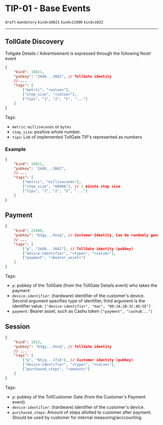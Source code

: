 # TIP-01 - Base Events
`draft` `mandatory` `kind=10021` `kind=21000` `kind=1022`

---
## TollGate Discovery
Tollgate Details / Advertisement is expressed through the following Nostr event
```json
{
    "kind": 10021,
    "pubkey": "24d6...3662", // TollGate identity
    // ...
    "tags": [
        ["metric", "<value>"],
        ["step_size", "<value>"],
        ["tips", "1", "2", "5", "..."]
    ]
}
```

Tags:
- `metric`: `milliseconds` or `bytes`
- `step_size`: positive whole number.
- `tips`: List of implemented TollGate TIP's represented as numbers

### Example
```json
{
    "kind": 10021,
    "pubkey": "24d6...3662",
    // ...
    "tags": [
        ["metric", "milliseconds"],
        ["step_size", "60000"], // 1 minute step size
        ["tips", "1", "2", "5", "..."]
    ]
}
```

## Payment
```json
{
	"kind": 21000,
	"pubkey": "63gy...9xvq", // Customer Identity, Can be randomly generated
	// ...
	"tags": [
		["p", "24d6...3662"], // TollGate identity (pubkey)
		["device-identifier", "<type>", "<value>"],
		["payment", "<bearer_asset>"]
	]
}
```

Tags:
- `p`: pubkey of the TollGate (from the TollGate Details event) who takes the payment
- `device-identifier`: (hardware) identifier of the customer's device. Second argument specifies type of identifier, third argument is the identifier value. `["device-identifier", "mac", "00:1A:2B:3C:4D:5E"]`
- `payment`: Bearer asset, such as Cashu token `["payment", "cashuB..."]`


## Session
```json
{
	"kind": 1022,
	"pubkey": "63gy...9xvq", // TollGate identity
	// ...
	"tags": [
		["p", "6hjq...1fi6"], // Customer identity (pubkey)
		["device-identifier", "<type>", "<value>"],
		["purchased_steps", "<amount>"]
	]
}
```

Tags:
- `p`: pubkey of the TollCustomer Gate (from the Customer's Payment event)
- `device-identifier`: (hardware) identifier of the customer's device.
- `purchased_steps`: Amount of steps allotted to customer after payment. Should be used by customer for internal measuring/acccounting.